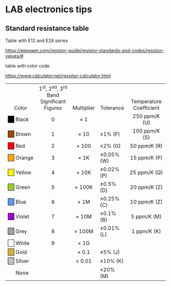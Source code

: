 # LAB electronics tips


## Standard resistance table

Table with E12 and E24 series

<https://eepower.com/resistor-guide/resistor-standards-and-codes/resistor-values/#>

table with color code

<https://www.calculator.net/resistor-calculator.html>


<table class="cinfoT" align="center">
	<tbody><tr valign="bottom" align="center">
		<td class="cinfoHd">Color</td>
		<td class="cinfoHdL">1<sup>st</sup>, 2<sup>nd</sup>, 3<sup>rd</sup><br>Band Significant Figures</td>
		<td class="cinfoHdL">Multiplier</td>
		<td class="cinfoHdL">Tolerance</td>
		<td class="cinfoHdL">Temperature Coefficient</td>
	</tr>
	<tr>
		<td nowrap=""><div style="background-color:#000;width:18px;display:inline-block;border: 1px solid #000;">&nbsp;</div>
			Black</td>
		<td align="center">0</td>
		<td align="center">× 1</td>
		<td>&nbsp;</td>
		<td align="center">250 ppm/K (U)</td>
	</tr>
	<tr>
		<td nowrap=""><div style="background-color:#964b00;width:18px;display:inline-block;border: 1px solid #000;">&nbsp;</div>
			Brown</td>
		<td align="center">1</td>
		<td align="center">× 10</td>
		<td>±1% (F)</td>
		<td align="center">100 ppm/K (S)</td>
	</tr>
	<tr>
		<td nowrap=""><div style="background-color:#ff0000;width:18px;display:inline-block;border: 1px solid #000;">&nbsp;</div>
			Red</td>
		<td align="center">2</td>
		<td align="center">× 100</td>
		<td>±2% (G)</td>
		<td align="center">50 ppm/K (R)</td>
	</tr>
	<tr>
		<td nowrap=""><div style="background-color:#ffa500;width:18px;display:inline-block;border: 1px solid #000;">&nbsp;</div>
			Orange</td>
		<td align="center">3</td>
		<td align="center">× 1K</td>
		<td>±0.05% (W)</td>
		<td align="center">15 ppm/K (P)</td>
	</tr>
	<tr>
		<td nowrap=""><div style="background-color:#ffff00;width:18px;display:inline-block;border: 1px solid #000;">&nbsp;</div>
			Yellow</td>
		<td align="center">4</td>
		<td align="center">× 10K</td>
		<td>±0.02% (P)</td>
		<td align="center">25 ppm/K (Q)</td>
	</tr>
	<tr>
		<td nowrap=""><div style="background-color:#9acd32;width:18px;display:inline-block;border: 1px solid #000;">&nbsp;</div>
			Green</td>
		<td align="center">5</td>
		<td align="center">× 100K</td>
		<td>±0.5% (D)</td>
		<td align="center">20 ppm/K (Z)</td>
	</tr>
	<tr>
		<td nowrap=""><div style="background-color:#6495ed;width:18px;display:inline-block;border: 1px solid #000;">&nbsp;</div>
			Blue</td>
		<td align="center">6</td>
		<td align="center">× 1M</td>
		<td>±0.25% (C)</td>
		<td align="center">10 ppm/K (Z)</td>
	</tr>
	<tr>
		<td nowrap=""><div style="background-color:#9400d3;width:18px;display:inline-block;border: 1px solid #000;">&nbsp;</div>
			Violet</td>
		<td align="center">7</td>
		<td align="center">× 10M</td>
		<td>±0.1% (B)</td>
		<td align="center">5 ppm/K (M)</td>
	</tr>
	<tr>
		<td nowrap=""><div style="background-color:#a0a0a0;width:18px;display:inline-block;border: 1px solid #000;">&nbsp;</div>
			Grey</td>
		<td align="center">8</td>
		<td align="center">× 100M</td>
		<td>±0.01% (L)</td>
		<td align="center">1 ppm/K (K)</td>
	</tr>
	<tr>
		<td nowrap=""><div style="background-color:#fff;width:18px;display:inline-block;border: 1px solid #000;">&nbsp;</div>
			White</td>
		<td align="center">9</td>
		<td align="center">× 1G</td>
		<td>&nbsp;</td>
		<td></td>
	</tr>
	<tr>
		<td nowrap=""><div style="background-color:#cfb53b;width:18px;display:inline-block;border: 1px solid #000;">&nbsp;</div>
			Gold</td>
		<td>&nbsp;</td>
		<td align="center">× 0.1</td>
		<td>±5% (J)</td>
		<td></td>
	</tr>
	<tr>
		<td nowrap=""><div style="background-color:#c0c0c0;width:18px;display:inline-block;border: 1px solid #000;">&nbsp;</div>
			Silver</td>
		<td>&nbsp;</td>
		<td align="center">× 0.01</td>
		<td>±10% (K)</td>
		<td></td>
	</tr>
	<tr>
		<td nowrap=""><div style="background-color:#fff;width:18px;display:inline-block;border: 1px solid #fff;">&nbsp;</div>
			None</td>
		<td>&nbsp;</td>
		<td>&nbsp;</td>
		<td>±20% (M)</td>
		<td>&nbsp;</td>
	</tr>
</tbody></table>




